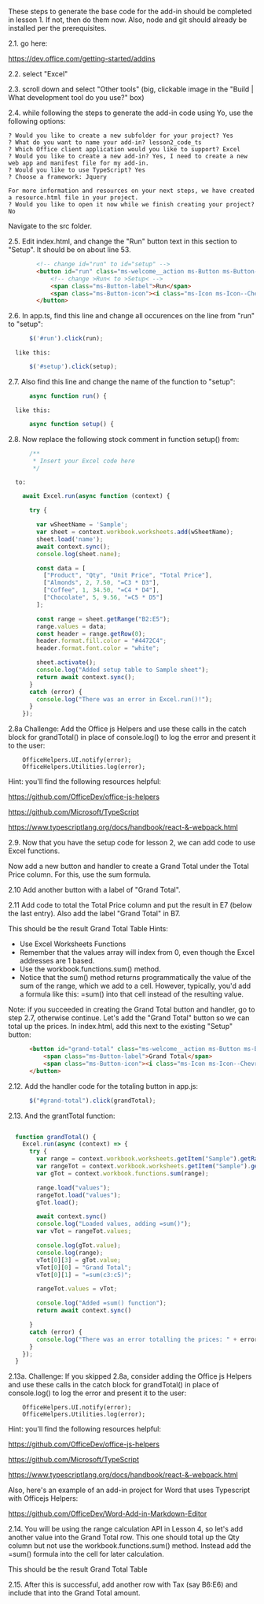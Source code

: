 These steps to generate the base code for the add-in should be completed in lesson 1. If not, then do them now.
Also, node and git should already be installed per the prerequisites. 

2.1. go here:

<https://dev.office.com/getting-started/addins>

2.2. select "Excel"

2.3. scroll down and select "Other tools" (big, clickable image in the "Build | What development tool do you use?" box)

2.4. while following the steps to generate the add-in code using Yo, use the following options:

```
? Would you like to create a new subfolder for your project? Yes                                               
? What do you want to name your add-in? lesson2_code_ts                                                        
? Which Office client application would you like to support? Excel                                             
? Would you like to create a new add-in? Yes, I need to create a new web app and manifest file for my add-in.  
? Would you like to use TypeScript? Yes                                                                        
? Choose a framework: Jquery                                                                                   
                                                                                                               
For more information and resources on your next steps, we have created a resource.html file in your project.   
? Would you like to open it now while we finish creating your project? No                                      
```

Navigate to the src folder.

2.5. Edit index.html, and change the "Run" button text in this section to "Setup". It
should be on about line 53.

```html
        <!-- change id="run" to id="setup" -->
        <button id="run" class="ms-welcome__action ms-Button ms-Button--hero ms-u-slideUpIn20">
            <!-- change >Run< to >Setup< -->
            <span class="ms-Button-label">Run</span>
            <span class="ms-Button-icon"><i class="ms-Icon ms-Icon--ChevronRight"></i></span>
        </button>
```

2.6. In app.ts, find this line and change all occurences on the line from "run" to "setup":

```typescript
      $('#run').click(run);
```

      like this: 

```typescript
      $('#setup').click(setup);
```

2.7. Also find this line and change the name of the function to "setup":

```typescript
      async function run() {
```        

      like this: 

```typescript
      async function setup() {
```

2.8. Now replace the following stock comment in function setup() from: 

```typescript
      /**
       * Insert your Excel code here
       */
```

      to: 

```typescript
    await Excel.run(async function (context) {

      try {

        var wSheetName = 'Sample';
        var sheet = context.workbook.worksheets.add(wSheetName);
        sheet.load('name');
        await context.sync();
        console.log(sheet.name);

        const data = [
          ["Product", "Qty", "Unit Price", "Total Price"],
          ["Almonds", 2, 7.50, "=C3 * D3"],
          ["Coffee", 1, 34.50, "=C4 * D4"],
          ["Chocolate", 5, 9.56, "=C5 * D5"]
        ];

        const range = sheet.getRange("B2:E5");
        range.values = data;
        const header = range.getRow(0);
        header.format.fill.color = "#4472C4";
        header.format.font.color = "white";

        sheet.activate();
        console.log("Added setup table to Sample sheet");
        return await context.sync();
      }
      catch (error) {
        console.log("There was an error in Excel.run()!");
      }
    });
```

2.8a Challenge: Add the Office js Helpers and use these calls in the catch block for grandTotal() in place of console.log() to log the error and present it to the user:

        OfficeHelpers.UI.notify(error);
        OfficeHelpers.Utilities.log(error);

Hint: you'll find the following resources helpful:

<https://github.com/OfficeDev/office-js-helpers>

<https://github.com/Microsoft/TypeScript>

<https://www.typescriptlang.org/docs/handbook/react-&-webpack.html>

2.9. Now that you have the setup code for lesson 2, we can add code to use Excel
functions. 

Now add a new button and handler to create a Grand Total under the Total Price column. For this, use the sum formula.

2.10 Add another button with a label of "Grand Total".

2.11 Add code to total the Total Price column and put the result in E7 (below the last entry). Also add the label "Grand Total" in B7.

This should be the result Grand Total Table
Hints:

- Use Excel Worksheets Functions
- Remember that the values array will index from 0, even though the Excel addresses are 1 based.
- Use the workbook.functions.sum() method.
- Notice that the sum() method returns programmatically the value of the sum of the range, which we add to a cell. However, typically, you'd add a formula like this: =sum(<range>) into that cell instead of the resulting value.

Note: if you succeeded in creating the Grand Total button and handler, go to step 2.7, otherwise continue.
Let's add the "Grand Total" button so we can total up the prices. In
index.html, add this next to the existing "Setup" button:
        
```html
      <button id="grand-total" class="ms-welcome__action ms-Button ms-Button--hero ms-u-slideUpIn20">
          <span class="ms-Button-label">Grand Total</span>
          <span class="ms-Button-icon"><i class="ms-Icon ms-Icon--ChevronRight"></i></span>
      </button>
```

2.12. Add the handler code for the totaling button in app.js:

```typescript
      $("#grand-total").click(grandTotal);
```

2.13. And the grantTotal function:

```typescript

  function grandTotal() {
    Excel.run(async (context) => {
      try {
        var range = context.workbook.worksheets.getItem("Sample").getRange("E3:E5");
        var rangeTot = context.workbook.worksheets.getItem("Sample").getRange("B7:E8");
        var gTot = context.workbook.functions.sum(range);

        range.load("values");
        rangeTot.load("values");
        gTot.load();

        await context.sync()
        console.log("Loaded values, adding =sum()");
        var vTot = rangeTot.values;

        console.log(gTot.value);
        console.log(range);
        vTot[0][3] = gTot.value;
        vTot[0][0] = "Grand Total";
        vTot[0][1] = "=sum(c3:c5)";

        rangeTot.values = vTot;

        console.log("Added =sum() function");
        return await context.sync()

      }
      catch (error) {
        console.log("There was an error totalling the prices: " + error);
      }
    });
  }
```
2.13a. Challenge: If you skipped 2.8a, consider adding the Office js Helpers and use these calls in the catch block for grandTotal() in place of console.log() to log the error and present it to the user:

        OfficeHelpers.UI.notify(error);
        OfficeHelpers.Utilities.log(error);

Hint: you'll find the following resources helpful:

<https://github.com/OfficeDev/office-js-helpers>

<https://github.com/Microsoft/TypeScript>

<https://www.typescriptlang.org/docs/handbook/react-&-webpack.html>

Also, here's an example of an add-in project for Word that uses Typescript with Officejs Helpers:

<https://github.com/OfficeDev/Word-Add-in-Markdown-Editor>


2.14. You will be using the range calculation API in Lesson 4, so let's add another value into the Grand Total row. This one should total up the Qty column but not use the workbook.functions.sum() method. Instead add the =sum() formula into the cell for later calculation.

This should be the result Grand Total Table

2.15. After this is successful, add another row with Tax (say B6:E6) and include that into the Grand Total amount.      

